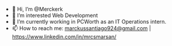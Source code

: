 - 👋 Hi, I’m @Merckerk
- 👀 I’m interested Web Development
- 🌱 I’m currently working in PCWorth as an IT Operations intern.
- 📫 How to reach me: marckussantiago924@gmail.com | https://www.linkedin.com/in/mrcsmarsan/

<!---
Merckerk/Merckerk is a ✨ special ✨ repository because its `README.md` (this file) appears on your GitHub profile.
You can click the Preview link to take a look at your changes.
--->
